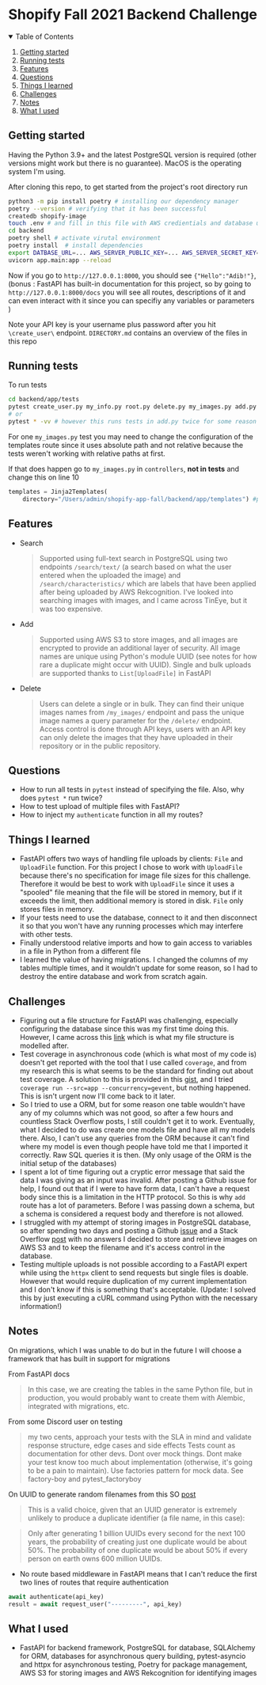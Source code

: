 # Shopify Fall 2021 Backend Challenge

<details open="open">
  <summary>Table of Contents</summary>
  <ol>
    <li>
      <a href="#getting-started">Getting started</a>
    </li>
    <li>
    <a href="#running-tests">Running tests</a>
    </li>
    <li>
          <a href="#features">Features</a>
    </li>
    <li>
      <a href="#questions">Questions</a>
    </li>
    <li><a href="#things-i-learned">Things I learned</a></li>
    <li><a href="#challenges">Challenges</a></li>
    <li><a href="#notes">Notes</a></li>
    <li><a href="#what-i-used">What I used</a></li>

  </ol>
</details>

## Getting started

Having the Python 3.9+ and the latest PostgreSQL version is required (other versions might work but there is no guarantee). MacOS is the operating system I'm using.

After cloning this repo, to get started from the project's root directory run

```bash
python3 -m pip install poetry # installing our dependency manager
poetry --version # verifying that it has been successful
createdb shopify-image
touch .env # and fill in this file with AWS credientials and database url
cd backend
poetry shell # activate virutal environment
poetry install  # install dependencies
export DATBASE_URL=... AWS_SERVER_PUBLIC_KEY=... AWS_SERVER_SECRET_KEY=... REGION_NAME=... # exporting environment variables to establish the connection to our database on the startup of our backend
uvicorn app.main:app --reload
```

Now if you go to `http://127.0.0.1:8000`, you should see `{"Hello":"Adib!"}`, (bonus : FastAPI has built-in documentation for this project, so by going to `http://127.0.0.1:8000/docs` you will see all routes, descriptions of it and can even interact with it since you can specifiy any variables or parameters )

Note your API key is your username plus password after you hit `\create_user\` endpoint.
`DIRECTORY.md` contains an overview of the files in this repo

## Running tests

To run tests

```bash
cd backend/app/tests
pytest create_user.py my_info.py root.py delete.py my_images.py add.py search.py
# or
pytest * -vv # however this runs tests in add.py twice for some reason
```

For one `my_images.py` test you may need to change the configuration of the templates route since it uses absolute path and not relative because the tests weren't working with relative paths at first.

If that does happen go to `my_images.py` in `controllers`, **not in tests** and change this on line 10

```python
templates = Jinja2Templates(
    directory="/Users/admin/shopify-app-fall/backend/app/templates") #put directory as whatever the result is after running pwd command when you're in templates directory
```

## Features

- Search
  > Supported using full-text search in PostgreSQL using two endpoints `/search/text/` (a search based on what the user entered when the uploaded the image) and `/search/characteristics/` which are labels that have been applied after being uploaded by AWS Rekcognition. I've looked into searching images with images, and I came across TinEye, but it was too expensive.
- Add
  > Supported using AWS S3 to store images, and all images are encrypted to provide an additional layer of security. All image names are unique using Python's module UUID (see notes for how rare a duplicate might occur with UUID). Single and bulk uploads are supported thanks to `List[UploadFile]` in FastAPI
- Delete
  > Users can delete a single or in bulk. They can find their unique images names from `/my_images/` endpoint and pass the unique image names a query parameter for the `/delete/` endpoint. Access control is done through API keys, users with an API key can only delete the images that they have uploaded in their repository or in the public repository.

## Questions

- How to run all tests in `pytest` instead of specifying the file. Also, why does `pytest *` run twice?
- How to test upload of multiple files with FastAPI?
- How to inject my `authenticate` function in all my routes?

## Things I learned

- FastAPI offers two ways of handling file uploads by clients: `File` and `UploadFile` function. For this project I chose to work with `UploadFile` because there's no specification for image file sizes for this challenge. Therefore it would be best to work with `UploadFile` since it uses a "spooled" file meaning that the file will be stored in memory, but if it exceeds the limit, then additional memory is stored in disk. `File` only stores files in memory.
- If your tests need to use the database, connect to it and then disconnect it so that you won't have any running processes which may interfere with other tests.
- Finally understood relative imports and how to gain access to variables in a file in Python from a different file
- I learned the value of having migrations. I changed the columns of my tables multiple times, and it wouldn't update for some reason, so I had to destroy the entire database and work from scratch again.

## Challenges

- Figuring out a file structure for FastAPI was challenging, especially configuring the database since this was my first time doing this. However, I came across this [link](!https://testdriven.io/blog/fastapi-crud/) which is what my file structure is modelled after.
- Test coverage in asynchronous code (which is what most of my code is) doesn't get reported with the tool that I use called `coverage`, and from my research this is what seems to be the standard for finding out about test coverage. A solution to this is provided in this [gist](!https://gist.github.com/daviskirk/7e8495ca5b8150f9002c5bc80630fa5a#file-run-sh), and I tried `coverage run --src=app --concurrency=gevent`, but nothing happened. This is isn't urgent now I'll come back to it later.
- So I tried to use a ORM, but for some reason one table wouldn't have any of my columns which was not good, so after a few hours and countless Stack Overflow posts, I still couldn't get it to work. Eventually, what I decided to do was create one models file and have all my models there. Also, I can't use any queries from the ORM because it can't find where my model is even though people have told me that I imported it correctly. Raw SQL queries it is then. (My only usage of the ORM is the initial setup of the databases)
- I spent a lot of time figuring out a cryptic error message that said the data I was giving as an input was invalid. After posting a Github issue for help, I found out that if I were to have form data, I can't have a request body since this is a limitation in the HTTP protocol. So this is why `add` route has a lot of parameters. Before I was passing down a schema, but a schema is considered a request body and therefore is not allowed.
- I struggled with my attempt of storing images in PostgreSQL database, so after spending two days and posting a Github [issue](!https://github.com/tiangolo/fastapi/issues/3156) and a Stack Overflow [post](!https://stackoverflow.com/questions/67350508/how-to-convert-binary-in-python-into-bytea-data-type-in-postgresql?noredirect=1#comment119047593_67350508) with no answers I decided to store and retrieve images on AWS S3 and to keep the filename and it's access control in the database.
- Testing multiple uploads is not possible according to a FastAPI expert while using the `httpx` client to send requests but single files is doable. However that would require duplication of my current implementation and I don't know if this is something that's acceptable. (Update: I solved this by just executing a cURL command using Python with the necessary information!)

## Notes

On migrations, which I was unable to do but in the future I will choose a framework that has built in support for migrations

From FastAPI docs

> In this case, we are creating the tables in the same Python file, but in production, you would probably want to create them with Alembic, integrated with migrations, etc.

From some Discord user on testing

> my two cents, approach your tests with the SLA in mind and validate response structure, edge cases and side effects Tests count as documentation for other devs. Dont over mock things. Dont make your test know too much about implementation (otherwise, it's going to be a pain to maintain). Use factories pattern for mock data. See factory-boy and pytest_factoryboy

On UUID to generate random filenames from this SO [post](!https://stackoverflow.com/questions/10501247/best-way-to-generate-random-file-names-in-python)

> This is a valid choice, given that an UUID generator is extremely unlikely to produce a duplicate identifier (a file name, in this case):

> Only after generating 1 billion UUIDs every second for the next 100 years, the probability of creating just one duplicate would be about 50%. The probability of one duplicate would be about 50% if every person on earth owns 600 million UUIDs.

- No route based middleware in FastAPI means that I can't reduce the first two lines of routes that require authentication

```python
await authenticate(api_key)
result = await request_user("---------", api_key)
```

## What I used

- FastAPI for backend framework, PostgreSQL for database, SQLAlchemy for ORM, databases for asynchronous query building, pytest-asyncio and httpx for asynchronous testing, Poetry for package management, AWS S3 for storing images and AWS Rekcognition for identifying images
